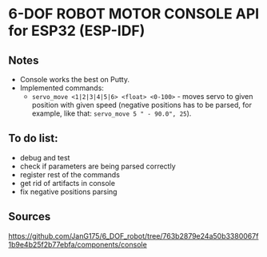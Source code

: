 # 6-DOF ROBOT MOTOR CONSOLE API for ESP32 (ESP-IDF) 

## Notes
* Console works the best on Putty.
* Implemented commands:
    * `servo_move <1|2|3|4|5|6> <float> <0-100>` - moves servo to given position with given speed (negative positions has to be parsed, for example, like that: `servo_move 5 " - 90.0", 25`).

## To do list:
* debug and test
* check if parameters are being parsed correctly
* register rest of the commands
* get rid of artifacts in console
* fix negative positions parsing

## Sources
https://github.com/JanG175/6_DOF_robot/tree/763b2879e24a50b3380067f1b9e4b25f2b77ebfa/components/console